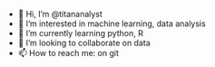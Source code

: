 - 👋 Hi, I’m @titananalyst
- 👀 I’m interested in machine learning, data analysis
- 🌱 I’m currently learning python, R
- 💞️ I’m looking to collaborate on data
- 📫 How to reach me: on git

<!---
titananalyst/titananalyst is a ✨ special ✨ repository because its `README.md` (this file) appears on your GitHub profile.
You can click the Preview link to take a look at your changes.
--->
